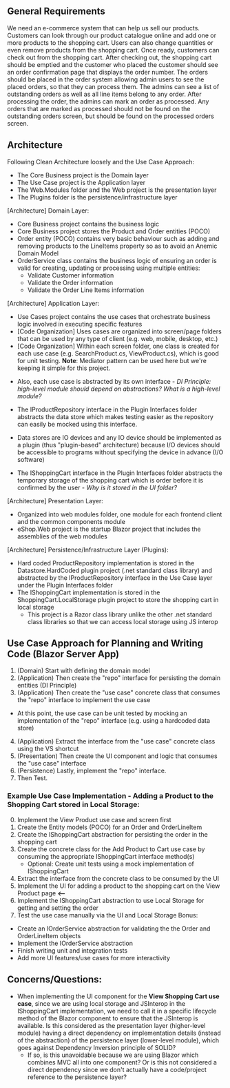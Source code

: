 ## General Requirements
We need an e-commerce system that can help us sell our products.
Customers can look through our product catalogue online and add one or more products to the shopping cart. Users can also change quantities or even remove products from
the shopping cart. Once ready, customers can check out from the shopping cart. After checking out, the shopping cart should be emptied and the customer who placed the customer should see an order confirmation page that displays the order number.
The orders should be placed in the order system allowing admin users to see the placed orders, so that they can process them. The admins can see a list of outstanding orders as well as all line items belong to any order. After processing the order, the admins can mark an order as processed. Any orders that are marked as processed should not be found on the outstanding orders screen, but should be found on the processed orders screen.

## Architecture
Following Clean Architecture loosely and the Use Case Approach:
- The Core Business project is the Domain layer
- The Use Case project is the Application layer
- The Web.Modules folder and the Web project is the presentation layer
- The Plugins folder is the persistence/infrastructure layer

[Architecture] Domain Layer:
- Core Business project contains the business logic
- Core Business project stores the Product and Order entities (POCO)
- Order entity (POCO) contains very basic behaviour such as adding and removing	products to the LineItems property so as to avoid an Anemic Domain Model
- OrderService class contains the business logic of ensuring an order is valid for creating, updating or processing using multiple entities:
	+ Validate Customer information
	+ Validate the Order information
	+ Validate the Order Line Items information

[Architecture] Application Layer:
- Use Cases project contains the use cases that orchestrate business logic involved in executing specific features
- [Code Organization] Uses cases are organized into screen/page folders that can be used by any type of client (e.g. web, mobile, desktop, etc.)
- [Code Organization] Within each screen folder, one class is created for each use case (e.g. SearchProduct.cs, ViewProduct.cs), which is good for unit testing. **Note**: Mediator pattern can be used here but we're keeping it simple for this project.
 + Also, each use case is abstracted by its own interface - *DI Principle: high-level module should depend on abstractions? What is a high-level module?*
- The IProductRepository interface in the Plugin Interfaces folder abstracts the data store which makes testing easier as the repository can easily be mocked using this interface.
 + Data stores are IO devices and any IO device should be implemented as a plugin (thus "plugin-based" architecture) because I/O devices should be accessible to programs without specifying the device in advance (I/O software)
- The IShoppingCart interface in the Plugin Interfaces folder abstracts the temporary storage of the shopping cart which is order before it is confirmed by the user - *Why is it stored in the UI folder?*

[Architecture] Presentation Layer:
- Organized into web modules folder, one module for each frontend client and the common components module
- eShop.Web project is the startup Blazor project that includes the assemblies of the web modules

[Architecture] Persistence/Infrastructure Layer (Plugins):
- Hard coded ProductRepository implementation is stored in the Datastore.HardCoded plugin project (.net standard class library) and abstracted by the IProductRepository interface in the Use Case layer under the Plugin Interfaces folder
- The IShoppingCart implementation is stored in the ShoppingCart.LocalStorage plugin project to store the shopping cart in local storage
    + This project is a Razor class library unlike the other .net standard class libraries so that we can access local storage using JS interop

## Use Case Approach for Planning and Writing Code (Blazor Server App)
1. (Domain) Start with defining the domain model
2. (Application) Then create the "repo" interface for persisting the domain entities (DI Principle)
3. (Application) Then create the "use case" concrete class that consumes the "repo" interface to implement the use case
-  At this point, the use case can be unit tested by mocking an implementation of the "repo" interface (e.g. using a hardcoded data store)
4. (Application) Extract the interface from the "use case" concrete class using the VS shortcut
5. (Presentation) Then create the UI component and logic that consumes the "use case" interface
6. (Persistence) Lastly, implement the "repo" interface.
7. Then Test.

### Example Use Case Implementation - Adding a Product to the Shopping Cart stored in Local Storage:
0. Implement the View Product use case and screen first
1. Create the Entity models (POCO) for an Order and OrderLineItem
2. Create the IShoppingCart abstraction for persisting the order in the shopping cart
3. Create the concrete class for the Add Product to Cart use case by consuming the appropriate IShoppingCart interface method(s)
    - Optional: Create unit tests using a mock implementation of IShoppingCart
4. Extract the interface from the concrete class to be consumed by the UI
5. Implement the UI for adding a product to the shopping cart on the View Product page **<--**
6. Implement the IShoppingCart abstraction to use Local Storage for getting and setting the order
7. Test the use case manually via the UI and Local Storage
Bonus:
- Create an IOrderService abstraction for validating the the Order and OrderLineItem objects
- Implement the IOrderService abstraction
- Finish writing unit and integration tests
- Add more UI features/use cases for more interactivity

## Concerns/Questions:
- When implementing the UI component for the **View Shopping Cart use case**, since we are using local storage and JSInterop in the IShoppingCart implementation, we need to call it in a specific lifecycle method of the Blazor component to ensure that the JSInterop is available. Is this considered as the presentation layer (higher-level module) having a direct dependency on implementation details (instead of the abstraction) of the persistence layer (lower-level module), which goes against Dependency Inversion principle of SOLID?
    + If so, is this unavoidable because we are using Blazor which combines MVC all into one component? Or is this not considered a direct dependency since we don't actually have a code/project reference to the persistence layer?
